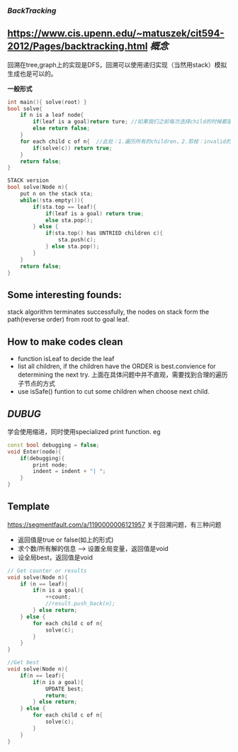 ### ***BackTracking***
https://www.cis.upenn.edu/~matuszek/cit594-2012/Pages/backtracking.html
*概念*
---
回溯在tree,graph上的实现是DFS，回溯可以使用递归实现（当然用stack）模拟生成也是可以的。

**一般形式**
```cpp
int main(){ solve(root) }
bool solve{
    if n is a leaf node{
        if(leaf is a goal)return ture; //如果我们之前每次选择child的时候都是valid的，此时到达leaf就是可行解
        else return false;
    }
    for each child c of n{  //此处：1.遍历所有的children，2.剪枝：invalid的child直接不迭代
        if(solve(c)) return true;
    }    
    return false;
}

STACK version
bool solve(Node n){
    put n on the stack sta;
    while(!sta.empty()){
        if(sta.top == leaf){
            if(leaf is a goal) return true;
            else sta.pop();
        } else {
            if(sta.top() has UNTRIED children c){
                sta.push(c);
            } else sta.pop();
        }
    }
    return false;
}
```

Some interesting founds:
--
stack algorithm terminates successfully, the nodes on stack form the path(reverse order) from root to goal leaf.

How to make codes clean
---
- function isLeaf to decide the leaf
- list all children, if the children have the ORDER is best.convience for determining the next try.
    上面在具体问题中并不直观，需要找到合理的遍历子节点的方式
- use isSafe() funtion to cut some children when choose next child.

***DUBUG***
---
学会使用缩进，同时使用specialized print function. eg
```cpp
const bool debugging = false;
void Enter(node){
    if(debugging){
        print node;
        indent = indent + "| ";
    }
}
```

Template
------
https://segmentfault.com/a/1190000006121957
关于回溯问题，有三种问题
- 返回值是true or false(如上的形式)
- 求个数/所有解的信息 --> 设置全局变量，返回值是void
- 设全局best，返回值是void
```cpp
// Get counter or results
void solve(Node n){
    if (n == leaf){
        if(n is a goal){
            ++count;
            //result.push_back(n);
        } else return;
    } else {
        for each child c of n{
            solve(c);
        }
    }
}

//Get best
void solve(Node n){
    if(n == leaf){
        if(n is a goal){
            UPDATE best;
            return;
        } else return;
    } else {
        for each child c of n{
            solve(c);
        }
    }
}

```
